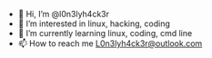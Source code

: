 - 👋 Hi, I’m @l0n3lyh4ck3r
- 👀 I’m interested in linux, hacking, coding
- 🌱 I’m currently learning linux, coding, cmd line
- 📫 How to reach me L0n3lyh4ck3r@outlook.com

<!---
l0n3lyh4ck3r/l0n3lyh4ck3r is a ✨ special ✨ repository because its `README.md` (this file) appears on your GitHub profile.
You can click the Preview link to take a look at your changes.
--->
